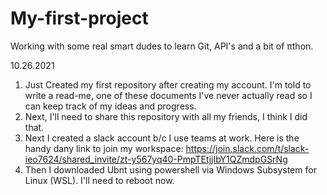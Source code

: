 # My-first-project
Working with some real smart dudes to learn Git, API's and a bit of πthon.

10.26.2021 
1. Just Created my first repository after creating my account. I'm told to write a read-me, one of these documents I've never actually read so I can keep track of my ideas and progress.
2. Next, I'll need to share this repository with all my friends, I think I did that.
3. Next I created a slack account b/c I use teams at work. Here is the handy dany link to join my workspace: https://join.slack.com/t/slack-ieo7624/shared_invite/zt-y567yq40-PmpTEtjjIbY1QZmdpGSrNg
4. Then I downloaded Ubnt using powershell via Windows Subsystem for Linux (WSL). I'll need to reboot now.
